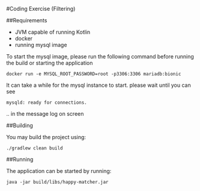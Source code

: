 #Coding Exercise (Filtering)

##Requirements
* JVM capable of running Kotlin
* docker
* running mysql image

To start the mysql image, please run the following command before running the build or starting the application

`docker run -e MYSQL_ROOT_PASSWORD=root -p3306:3306 mariadb:bionic`

It can take a while for the mysql instance to start. please wait until you can see

`mysqld: ready for connections.`

.. in the message log on screen

##Building

You may build the project using:

`./gradlew clean build`

##Running

The application can be started by running:

`java -jar build/libs/happy-matcher.jar`